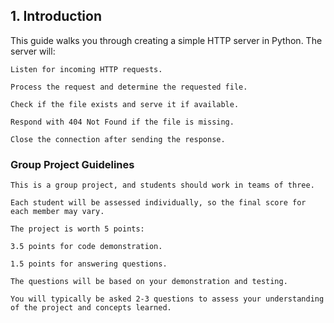 ## 1. Introduction 

This guide walks you through creating a simple HTTP server in Python. The server will: 

    Listen for incoming HTTP requests. 

    Process the request and determine the requested file. 

    Check if the file exists and serve it if available. 

    Respond with 404 Not Found if the file is missing. 

    Close the connection after sending the response. 

### Group Project Guidelines 

    This is a group project, and students should work in teams of three. 

    Each student will be assessed individually, so the final score for each member may vary. 

    The project is worth 5 points: 

    3.5 points for code demonstration. 

    1.5 points for answering questions. 

    The questions will be based on your demonstration and testing. 

    You will typically be asked 2-3 questions to assess your understanding of the project and concepts learned. 
